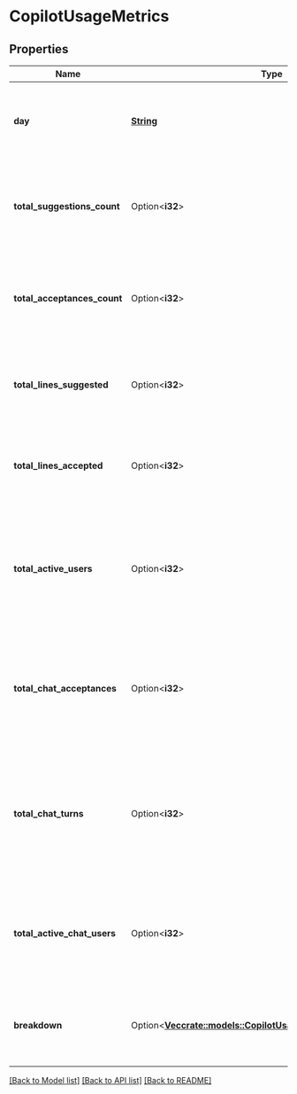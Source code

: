 # CopilotUsageMetrics

## Properties

Name | Type | Description | Notes
------------ | ------------- | ------------- | -------------
**day** | [**String**](string.md) | The date for which the usage metrics are reported, in `YYYY-MM-DD` format. | 
**total_suggestions_count** | Option<**i32**> | The total number of Copilot code completion suggestions shown to users. | [optional]
**total_acceptances_count** | Option<**i32**> | The total number of Copilot code completion suggestions accepted by users. | [optional]
**total_lines_suggested** | Option<**i32**> | The total number of lines of code completions suggested by Copilot. | [optional]
**total_lines_accepted** | Option<**i32**> | The total number of lines of code completions accepted by users. | [optional]
**total_active_users** | Option<**i32**> | The total number of users who were shown Copilot code completion suggestions during the day specified. | [optional]
**total_chat_acceptances** | Option<**i32**> | The total instances of users who accepted code suggested by Copilot Chat in the IDE (panel and inline). | [optional]
**total_chat_turns** | Option<**i32**> | The total number of chat turns (prompt and response pairs) sent between users and Copilot Chat in the IDE. | [optional]
**total_active_chat_users** | Option<**i32**> | The total number of users who interacted with Copilot Chat in the IDE during the day specified. | [optional]
**breakdown** | Option<[**Vec<crate::models::CopilotUsageMetricsBreakdownInner>**](copilot_usage_metrics_breakdown_inner.md)> | Breakdown of Copilot code completions usage by language and editor | 

[[Back to Model list]](../README.md#documentation-for-models) [[Back to API list]](../README.md#documentation-for-api-endpoints) [[Back to README]](../README.md)


